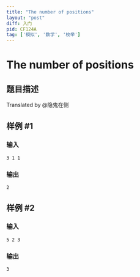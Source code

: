```yaml
---
title: "The number of positions"
layout: "post"
diff: 入门
pid: CF124A
tag: ['模拟', '数学', '枚举']
---
```


# The number of positions

## 题目描述

Translated by @隐鬼在侧

## 样例 #1

### 输入

```
3 1 1

```

### 输出

```
2

```

## 样例 #2

### 输入

```
5 2 3

```

### 输出

```
3

```

